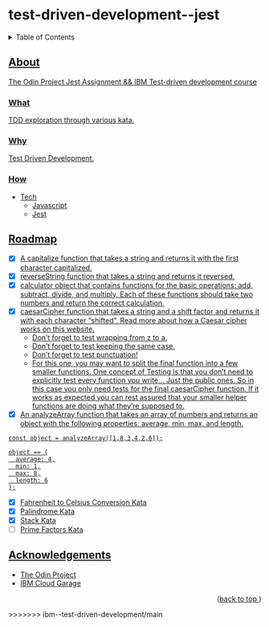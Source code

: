 
# test-driven-development--jest
<a name="readme-top"></a>
<details>
    <summary>Table of Contents</summary>
    <ol>
        <li>
            <a href="#about">About This</a>
            <ul>
                <li><a href="#what">What</li>
                <li><a href="#why">Why</li>
                <li><a href="#how">How</li>
            </ul>
        </li>
        <li><a href="#roadmap">Roadmap</li>
        <li><a href="#acknowledgements">Acknowledgements</li>
    </ol>
</details>

## About
The Odin Project Jest Assignment && IBM Test-driven development course

### What

TDD exploration through various kata.

### Why

Test Driven Development.

### How
* Tech
    * Javascript
    * Jest

## Roadmap
- [x] A capitalize function that takes a string and returns it with the first character capitalized.
- [x] reverseString function that takes a string and returns it reversed.
- [x] calculator object that contains functions for the basic operations: add, subtract, divide, and multiply. Each of these functions should take two numbers and return the correct calculation.
- [x] caesarCipher function that takes a string and a shift factor and returns it with each character “shifted”. Read more about how a Caesar cipher works on this website.
  - Don’t forget to test wrapping from z to a.
  - Don’t forget to test keeping the same case.
  - Don’t forget to test punctuation!
  - For this one, you may want to split the final function into a few smaller functions. One concept of Testing is that you don’t need to explicitly test every function you write… Just the public ones. So in this case you only need tests for the final caesarCipher function. If it works as expected you can rest assured that your smaller helper functions are doing what they’re supposed to.
- [x] An analyzeArray function that takes an array of numbers and returns an object with the following properties: average, min, max, and length.
```
const object = analyzeArray([1,8,3,4,2,6]);

object == {
  average: 4,
  min: 1,
  max: 8,
  length: 6
};
```
- [x] Fahrenheit to Celsius Conversion Kata
- [x] Palindrome Kata
- [X] Stack Kata
- [ ] Prime Factors Kata

## Acknowledgements
* [The Odin Project](https://www.theodinproject.com)
* [IBM Cloud Garage](https://www.ibm.com/)
<p align="right">(<a href="#readme-top">back to top </a>)</p>
>>>>>>> ibm--test-driven-development/main

